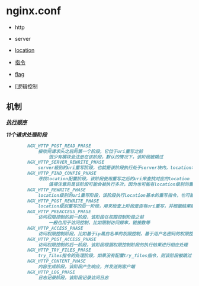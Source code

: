 # nginx.conf

* http
* server
* [location](location.md)

* [指令](conf-directives.md)
* [flag](flag.md)
* [逻辑控制[]()


## 机制
***[执行顺序](https://openresty.org/download/agentzh-nginx-tutorials-zhcn.html)***

***11个请求处理阶段***
```md
		NGX_HTTP_POST_READ_PHASE
			接收完请求头之后的第一个阶段，它位于uri重写之前
				很少有模块会注册在该阶段，默认的情况下，该阶段被跳过
		NGX_HTTP_SERVER_REWRITE_PHASE
			server级别的uri重写阶段，也就是该阶段执行处于server块内，location块外的重写指令
		NGX_HTTP_FIND_CONFIG_PHASE
			寻找location配置阶段，该阶段使用重写之后的uri来查找对应的location
				值得注意的是该阶段可能会被执行多次，因为也可能有location级别的重写指令
		NGX_HTTP_REWRITE_PHASE
			location级别的uri重写阶段，该阶段执行location基本的重写指令，也可能会被执行多次
		NGX_HTTP_POST_REWRITE_PHASE
			location级别重写的后一阶段，用来检查上阶段是否有uri重写，并根据结果跳转到合适的阶段
		NGX_HTTP_PREACCESS_PHASE
			访问权限控制的前一阶段，该阶段在权限控制阶段之前
				一般也用于访问控制，比如限制访问频率，链接数等
		NGX_HTTP_ACCESS_PHASE
			访问权限控制阶段，比如基于ip黑白名单的权限控制，基于用户名密码的权限控制等
		NGX_HTTP_POST_ACCESS_PHASE
			访问权限控制的后一阶段，该阶段根据权限控制阶段的执行结果进行相应处理
		NGX_HTTP_TRY_FILES_PHASE
			try_files指令的处理阶段，如果没有配置try_files指令，则该阶段被跳过
		NGX_HTTP_CONTENT_PHASE
			内容生成阶段，该阶段产生响应，并发送到客户端
		NGX_HTTP_LOG_PHASE
			日志记录阶段，该阶段记录访问日志
```